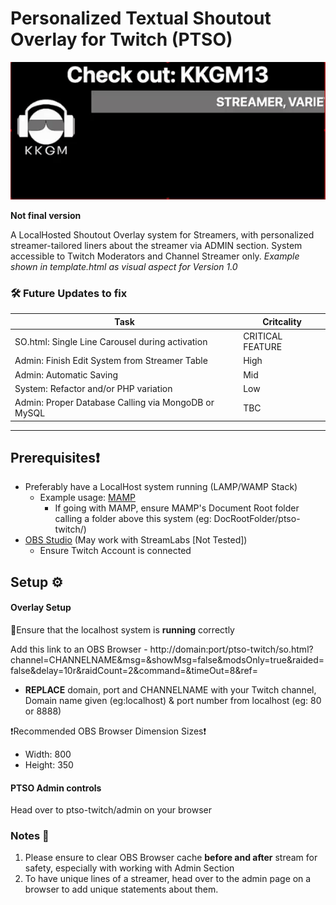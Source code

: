 # Personalized Textual Shoutout Overlay for Twitch (PTSO)

![PTSO Twitch (Alpha V0.3)](ptso-twitch-alphaV0.3.gif)

**Not final version**

A LocalHosted Shoutout Overlay system for Streamers, with personalized streamer-tailored liners about the streamer via ADMIN section. System accessible to Twitch Moderators and Channel Streamer only. *Example shown in template.html as visual aspect for Version 1.0*

### 🛠️ Future Updates to fix
|Task| Critcality |
|------|-------|
|SO.html: Single Line Carousel during activation| CRITICAL FEATURE | 
|Admin: Finish Edit System from Streamer Table| High |
|Admin: Automatic Saving|Mid|
|System: Refactor and/or PHP variation|Low|
|Admin: Proper Database Calling via MongoDB or MySQL|TBC|

-----
## Prerequisites❗
- Preferably have a LocalHost system running (LAMP/WAMP Stack)
    - Example usage: [MAMP](https://www.mamp.info/)
        - If going with MAMP, ensure MAMP's Document Root folder calling a folder above this system (eg: DocRootFolder/ptso-twitch/)
- [OBS Studio](https://obsproject.com) (May work with StreamLabs [Not Tested])
    - Ensure Twitch Account is connected

## Setup ⚙️
#### Overlay Setup
🚨Ensure that the localhost system is **running** correctly

Add this link to an OBS Browser - http://domain:port/ptso-twitch/so.html?channel=CHANNELNAME&msg=&showMsg=false&modsOnly=true&raided=false&delay=10r&raidCount=2&command=&timeOut=8&ref=

- **REPLACE** domain, port and CHANNELNAME with your Twitch channel, Domain name given (eg:localhost) & port number from localhost (eg: 80 or 8888)

❗Recommended OBS Browser Dimension Sizes❗
- Width: 800
- Height: 350

#### PTSO Admin controls
Head over to ptso-twitch/admin on your browser 

### Notes 📝
1) Please ensure to clear OBS Browser cache **before and after** stream for safety, especially with working with Admin Section
2) To have unique lines of a streamer, head over to the admin page on a browser to add unique statements about them.